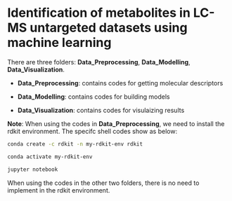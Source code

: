 <h1>Identification of metabolites in LC-MS untargeted datasets using machine learning</h1>

There are three folders: <strong>Data_Preprocessing</strong>, <strong>Data_Modelling</strong>, <strong>Data_Visualization</strong>.

* <strong>Data_Preprocessing</strong>: contains codes for getting molecular descriptors

* <strong>Data_Modelling</strong>: contains codes for building models

* <strong>Data_Visualization</strong>: contains codes for visulaizing results

<strong>Note</strong>: When using the codes in <strong>Data_Preprocessing</strong>, we need to install the rdkit environment. The specifc shell codes show as below:

```bash
conda create -c rdkit -n my-rdkit-env rdkit
```
```bash
conda activate my-rdkit-env
```
```bash
jupyter notebook
```
When using the codes in the other two folders, there is no need to implement in the rdkit environment.
